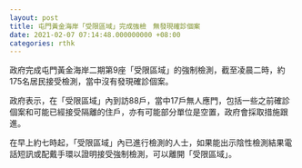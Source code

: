 ```yaml
---
layout: post
title: 屯門黃金海岸「受限區域」完成強檢　無發現確診個案
date: 2021-02-07 07:14:48.000000000 +08:00
categories: rthk
---
```


政府完成屯門黃金海岸二期第9座「受限區域」的強制檢測，截至凌晨二時，約175名居民接受檢測，當中沒有發現確診個案。

政府表示，在「受限區域」內到訪88戶，當中17戶無人應門，包括一些之前確診個案和可能已經接受隔離的住戶，亦有可能部分單位是空置，政府會採取措施跟進。

在早上約七時起，「受限區域」內已進行檢測的人士，如果能出示陰性檢測結果電話短訊或配戴手環以證明接受強制檢測，可以離開「受限區域」。
